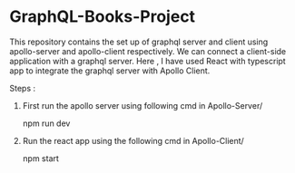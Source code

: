 # GraphQL-Books-Project

This repository contains the set up of graphql server and client using apollo-server and apollo-client respectively.
We can connect a client-side application with a graphql server.
Here , I have used React with typescript app to integrate the graphql server with Apollo Client.

Steps :
1. First run the apollo server using following cmd in Apollo-Server/
   
   npm run dev
  
3. Run the react app using the following cmd in Apollo-Client/
   
   npm start
